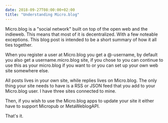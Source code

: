 ```yaml
---
date: 2018-09-27T08:00:00+02:00
title: "Understanding Micro.blog"
---
```


Micro.blog is a "social network" built on top of the open web and the indieweb. This means that most of it is decentralized. With a few noteable exceptions. This blog post is intended to be a short summary of how it all ties together. 

When you register a user at Micro.blog you get a @-username, by default you also get a username.micro.blog site, if you chose to you can continue to use this as your micro.blog if you want to or you can set up your own web site somewhere else. 

All posts lives in your own site, while replies lives on Micro.blog. The only thing your site needs to have is a RSS or JSON feed that you add to your Micro.blog user. I have three sites connected to mine. 

Then, if you wish to use the Micro.blog apps to update your site it either have to support Micropub or MetaWeblogAPI. 

That's it. 
